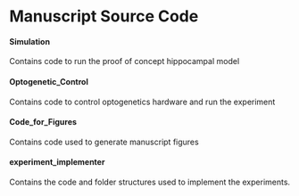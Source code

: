# Manuscript Source Code

#### Simulation 
Contains code to run the proof of concept hippocampal model

#### Optogenetic_Control
Contains code to control optogenetics hardware and run the experiment

#### Code_for_Figures 
Contains code used to generate manuscript figures

#### experiment_implementer
Contains the code and folder structures used to implement the experiments.
